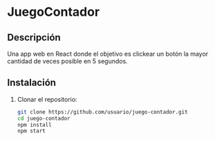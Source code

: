 # JuegoContador

## Descripción
Una app web en React donde el objetivo es clickear un botón la mayor cantidad de veces posible en 5 segundos.

## Instalación
1. Clonar el repositorio:
   ```bash
   git clone https://github.com/usuario/juego-contador.git
   cd juego-contador
   npm install
   npm start
